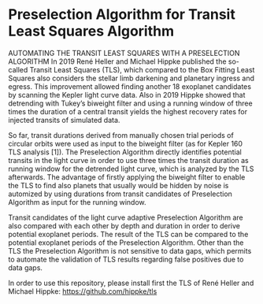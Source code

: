# Preselection Algorithm for Transit Least Squares Algorithm
AUTOMATING THE TRANSIT LEAST SQUARES WITH A PRESELECTION ALGORITHM
In 2019 René Heller and Michael Hippke published the so-called Transit Least Squares (TLS), which compared to the Box Fitting Least Squares also considers the stellar limb darkening and planetary ingress and egress. This improvement allowed finding another 18 exoplanet candidates by scanning the Kepler light curve data. Also in 2019 Hippke showed that detrending with Tukey’s biweight filter and using a running window of three times the duration of a central transit yields the highest recovery rates for injected transits of simulated data. 

So far, transit durations derived from manually chosen trial periods of circular orbits were used as input to the biweight filter (as for Kepler 160 TLS analysis [1]). The Preselection Algorithm directly identifies potential transits in the light curve in order to use three times the transit duration as running window for the detrended light curve, which is analyzed by the TLS afterwards. The advantage of firstly applying the biweight filter to enable the TLS to find also planets that usually would be hidden by noise is automized by using durations from transit candidates of Preselection Algorithm as input for the running window.

Transit candidates of the light curve adaptive Preselection Algorithm are also compared with each other by depth and duration in order to derive potential exoplanet periods. The result of the TLS can be compared to the potential exoplanet periods of the Preselection Algorithm. Other than the TLS the Preselection Algorithm is not sensitive to data gaps, which permits to automate the validation of TLS results regarding false positives due to data gaps. 

In order to use this repository, please install first the TLS of René Heller and Michael Hippke:
https://github.com/hippke/tls
